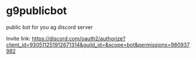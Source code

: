 # g9publicbot
public bot for you ag discord server

Invite link: https://discord.com/oauth2/authorize?client_id=930511251912671314&guild_id=&scope=bot&permissions=980937982
